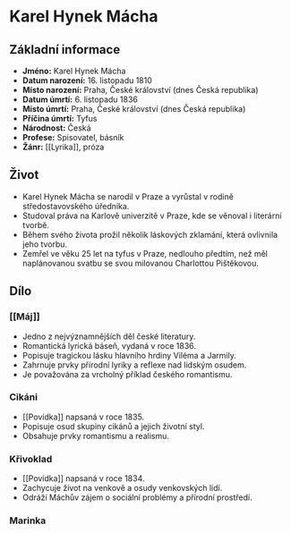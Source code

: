# Karel Hynek Mácha
## Základní informace
- **Jméno:** Karel Hynek Mácha
- **Datum narození:** 16. listopadu 1810
- **Místo narození:** Praha, České království (dnes Česká republika)
- **Datum úmrtí:** 6. listopadu 1836
- **Místo úmrtí:** Praha, České království (dnes Česká republika)
- **Příčina úmrtí:** Tyfus
- **Národnost:** Česká
- **Profese:** Spisovatel, básník
- **Žánr:** [[Lyrika]], próza

## Život
- Karel Hynek Mácha se narodil v Praze a vyrůstal v rodině středostavovského úředníka.
- Studoval práva na Karlově univerzitě v Praze, kde se věnoval i literární tvorbě.
- Během svého života prožil několik láskových zklamání, která ovlivnila jeho tvorbu.
- Zemřel ve věku 25 let na tyfus v Praze, nedlouho předtím, než měl naplánovanou svatbu se svou milovanou Charlottou Pištěkovou.

## Dílo
### [[Máj]]
- Jedno z nejvýznamnějších děl české literatury.
- Romantická lyrická báseň, vydaná v roce 1836.
- Popisuje tragickou lásku hlavního hrdiny Viléma a Jarmily.
- Zahrnuje prvky přírodní lyriky a reflexe nad lidským osudem.
- Je považována za vrcholný příklad českého romantismu.

### Cikáni
- [[Povídka]] napsaná v roce 1835.
- Popisuje osud skupiny cikánů a jejich životní styl.
- Obsahuje prvky romantismu a realismu.

### Křivoklad
- [[Povídka]] napsaná v roce 1834.
- Zachycuje život na venkově a osudy venkovských lidí.
- Odráží Máchův zájem o sociální problémy a přírodní prostředí.

### Marinka